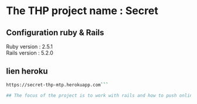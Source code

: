 # The THP project name : Secret

## Configuration ruby & Rails

Ruby version : 2.5.1
<br>
Rails version : 5.2.0

## lien heroku 

```sh
https://secret-thp-mtp.herokuapp.com```

## The focus of the project is to work with rails and how to push online the App with heroku

